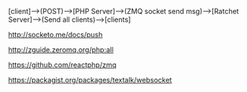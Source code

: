 [client]-->(POST)-->[PHP Server]-->(ZMQ socket send msg)-->[Ratchet Server]-->(Send all clients)-->[clients]

http://socketo.me/docs/push

http://zguide.zeromq.org/php:all

https://github.com/reactphp/zmq

https://packagist.org/packages/textalk/websocket

